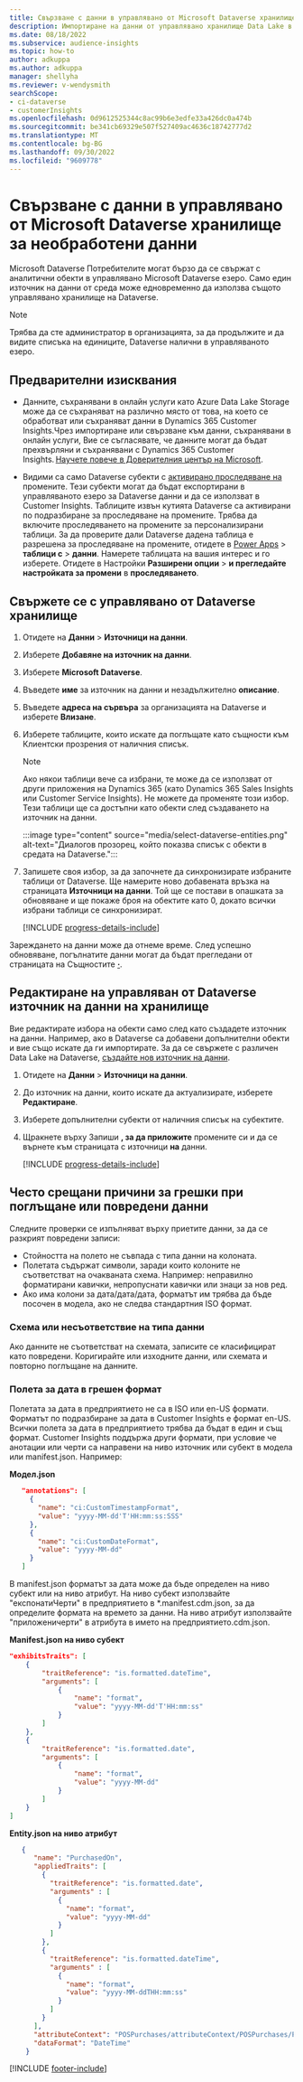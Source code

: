 ```yaml
---
title: Свързване с данни в управлявано от Microsoft Dataverse хранилище за необработени данни
description: Импортиране на данни от управлявано хранилище Data Lake в Microsoft Dataverse.
ms.date: 08/18/2022
ms.subservice: audience-insights
ms.topic: how-to
author: adkuppa
ms.author: adkuppa
manager: shellyha
ms.reviewer: v-wendysmith
searchScope:
- ci-dataverse
- customerInsights
ms.openlocfilehash: 0d9612525344c8ac99b6e3edfe33a426dc0a474b
ms.sourcegitcommit: be341cb69329e507f527409ac4636c18742777d2
ms.translationtype: MT
ms.contentlocale: bg-BG
ms.lasthandoff: 09/30/2022
ms.locfileid: "9609778"
---
```

# <a name="connect-to-data-in-a-microsoft-dataverse-managed-data-lake"></a>Свързване с данни в управлявано от Microsoft Dataverse хранилище за необработени данни

Microsoft Dataverse Потребителите могат бързо да се свържат с аналитични обекти в управлявано Microsoft Dataverse езеро. Само един източник на данни от среда може едновременно да използва същото управлявано хранилище на Dataverse.

> [!NOTE]
> Трябва да сте администратор в организацията, за да продължите и да видите списъка на единиците, Dataverse налични в управляваното езеро.

## <a name="prerequisites"></a>Предварителни изисквания

- Данните, съхранявани в онлайн услуги като Azure Data Lake Storage може да се съхраняват на различно място от това, на което се обработват или съхраняват данни в Dynamics 365 Customer Insights.Чрез импортиране или свързване към данни, съхранявани в онлайн услуги, Вие се съгласявате, че данните могат да бъдат прехвърляни и съхранявани с Dynamics 365 Customer Insights. [Научете повече в Доверителния център на Microsoft](https://www.microsoft.com/trust-center).

- Видими са само Dataverse субекти с [активирано проследяване на](/power-platform/admin/enable-change-tracking-control-data-synchronization) промените. Тези субекти могат да бъдат експортирани в управляваното езеро за Dataverse данни и да се използват в Customer Insights. Таблиците извън кутията Dataverse са активирани по подразбиране за проследяване на промените. Трябва да включите проследяването на промените за персонализирани таблици. За да проверите дали Dataverse дадена таблица е разрешена за проследяване на промените, отидете в [Power Apps](https://make.powerapps.com) > **таблици с** > **данни**. Намерете таблицата на вашия интерес и го изберете. Отидете в Настройки **Разширени опции** > **и прегледайте настройката за промени** в **проследяването**.

## <a name="connect-to-a-dataverse-managed-lake"></a>Свържете се с управлявано от Dataverse хранилище

1. Отидете на **Данни** > **Източници на данни**.

1. Изберете **Добавяне на източник на данни**.

1. Изберете **Microsoft Dataverse**.

1. Въведете **име** за източник на данни и незадължително **описание**.

1. Въведете **адреса на сървъра** за организацията на Dataverse и изберете **Влизане**.

1. Изберете таблиците, които искате да поглъщате като същности към Клиентски прозрения от наличния списък.

   > [!NOTE]
   > Ако някои таблици вече са избрани, те може да се използват от други приложения на Dynamics 365 (като Dynamics 365 Sales Insights или Customer Service Insights). Не можете да променяте този избор. Тези таблици ще са достъпни като обекти след създаването на източник на данни.

    :::image type="content" source="media/select-dataverse-entities.png" alt-text="Диалогов прозорец, който показва списък с обекти в средата на Dataverse.":::

1. Запишете своя избор, за да започнете да синхронизирате избраните таблици от Dataverse. Ще намерите ново добавената връзка на страницата **Източници на данни**. Той ще се постави в опашката за обновяване и ще покаже броя на обектите като 0, докато всички избрани таблици се синхронизират.

   [!INCLUDE [progress-details-include](includes/progress-details-pane.md)]

Зареждането на данни може да отнеме време. След успешно обновяване, погълнатите данни могат да бъдат прегледани от страницата на Същностите [**·**](entities.md).

## <a name="edit-a-dataverse-managed-lake-data-source"></a>Редактиране на управляван от Dataverse източник на данни на хранилище

Вие редактирате избора на обекти само след като създадете източник на данни. Например, ако в Dataverse са добавени допълнителни обекти и вие също искате да ги импортирате.
За да се свържете с различен Data Lake на Dataverse, [създайте нов източник на данни](#connect-to-a-dataverse-managed-lake).

1. Отидете на **Данни** > **Източници на данни**.

1. До източник на данни, които искате да актуализирате, изберете **Редактиране**.

1. Изберете допълнителни субекти от наличния списък на субектите.

1. Щракнете върху Запиши **, за да приложите** промените си и да се върнете към страницата с източници **на** данни.

   [!INCLUDE [progress-details-include](includes/progress-details-pane.md)]

## <a name="common-reasons-for-ingestion-errors-or-corrupted-data"></a>Често срещани причини за грешки при поглъщане или повредени данни

Следните проверки се изпълняват върху приетите данни, за да се разкрият повредени записи:

- Стойността на полето не съвпада с типа данни на колоната.
- Полетата съдържат символи, заради които колоните не съответстват на очакваната схема. Например: неправилно форматирани кавички, непропуснати кавички или знаци за нов ред.
- Ако има колони за дата/дата/дата, форматът им трябва да бъде посочен в модела, ако не следва стандартния ISO формат.

### <a name="schema-or-data-type-mismatch"></a>Схема или несъответствие на типа данни

Ако данните не съответстват на схемата, записите се класифицират като повредени. Коригирайте или изходните данни, или схемата и повторно поглъщане на данните.

### <a name="datetime-fields-in-the-wrong-format"></a>Полета за дата в грешен формат

Полетата за дата в предприятието не са в ISO или en-US формати. Форматът по подразбиране за дата в Customer Insights е формат en-US. Всички полета за дата в предприятието трябва да бъдат в един и същ формат. Customer Insights поддържа други формати, при условие че анотации или черти са направени на ниво източник или субект в модела или manifest.json. Например:

**Модел.json**

   ```json
      "annotations": [
        {
          "name": "ci:CustomTimestampFormat",
          "value": "yyyy-MM-dd'T'HH:mm:ss:SSS"
        },
        {
          "name": "ci:CustomDateFormat",
          "value": "yyyy-MM-dd"
        }
      ]   
   ```

  В manifest.json форматът за дата може да бъде определен на ниво субект или на ниво атрибут. На ниво субект използвайте "експонатиЧерти" в предприятието в *.manifest.cdm.json, за да определите формата на времето за данни. На ниво атрибут използвайте "приложеничерти" в атрибута в името на предприятието.cdm.json.

**Manifest.json на ниво субект**

```json
"exhibitsTraits": [
    {
        "traitReference": "is.formatted.dateTime",
        "arguments": [
            {
                "name": "format",
                "value": "yyyy-MM-dd'T'HH:mm:ss"
            }
        ]
    },
    {
        "traitReference": "is.formatted.date",
        "arguments": [
            {
                "name": "format",
                "value": "yyyy-MM-dd"
            }
        ]
    }
]
```

**Entity.json на ниво атрибут**

```json
   {
      "name": "PurchasedOn",
      "appliedTraits": [
        {
          "traitReference": "is.formatted.date",
          "arguments" : [
            {
              "name": "format",
              "value": "yyyy-MM-dd"
            }
          ]
        },
        {
          "traitReference": "is.formatted.dateTime",
          "arguments" : [
            {
              "name": "format",
              "value": "yyyy-MM-ddTHH:mm:ss"
            }
          ]
        }
      ],
      "attributeContext": "POSPurchases/attributeContext/POSPurchases/PurchasedOn",
      "dataFormat": "DateTime"
    }
```

[!INCLUDE [footer-include](includes/footer-banner.md)]
